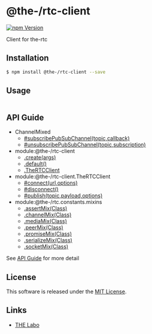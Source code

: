 @the-/rtc-client
==========

<!---
This file is generated by the-tmpl. Do not update manually.
--->

<!-- Badge Start -->
<a name="badges"></a>

[![npm Version][bd_npm_shield_url]][bd_npm_url]

[bd_repo_url]: https://github.com/the-labo/the
[bd_travis_url]: http://travis-ci.org/the-labo/the
[bd_travis_shield_url]: http://img.shields.io/travis/the-labo/the.svg?style=flat
[bd_travis_com_url]: http://travis-ci.com/the-labo/the
[bd_travis_com_shield_url]: https://api.travis-ci.com/the-labo/the.svg?token=
[bd_license_url]: https://github.com/the-labo/the/blob/master/LICENSE
[bd_npm_url]: http://www.npmjs.org/package/@the-/rtc-client
[bd_npm_shield_url]: http://img.shields.io/npm/v/@the-/rtc-client.svg?style=flat
[bd_standard_url]: http://standardjs.com/
[bd_standard_shield_url]: https://img.shields.io/badge/code%20style-standard-brightgreen.svg

<!-- Badge End -->


<!-- Description Start -->
<a name="description"></a>

Client for the-rtc

<!-- Description End -->


<!-- Overview Start -->
<a name="overview"></a>




<!-- Overview End -->


<!-- Sections Start -->
<a name="sections"></a>

<!-- Section from "doc/readme/01.Installation.md.hbs" Start -->

<a name="section-doc-readme-01-installation-md"></a>

Installation
-----

```bash
$ npm install @the-/rtc-client --save
```


<!-- Section from "doc/readme/01.Installation.md.hbs" End -->

<!-- Section from "doc/readme/02.Usage.md.hbs" Start -->

<a name="section-doc-readme-02-usage-md"></a>

Usage
---------

```javascript

```


<!-- Section from "doc/readme/02.Usage.md.hbs" End -->


<!-- Sections Start -->

<a name="api"></a>

## API Guide


- ChannelMixed
  - [#subscribePubSubChannel(topic,callback)](./doc/api/api.md#ChannelMixed#subscribePubSubChannel)
  - [#unsubscribePubSubChannel(topic,subscription)](./doc/api/api.md#ChannelMixed#unsubscribePubSubChannel)
- module:@the-/rtc-client
  - [.create(args)](./doc/api/api.md#module_@the-/rtc-client.create)
  - [.default()](./doc/api/api.md#module_@the-/rtc-client.default)
  - [.TheRTCClient](./doc/api/api.md#module_@the-/rtc-client.TheRTCClient)
- module:@the-/rtc-client.TheRTCClient
  - [#connect(url,options)](./doc/api/api.md#module_@the-/rtc-client.TheRTCClient#connect)
  - [#disconnect()](./doc/api/api.md#module_@the-/rtc-client.TheRTCClient#disconnect)
  - [#publish(topic,payload,options)](./doc/api/api.md#module_@the-/rtc-client.TheRTCClient#publish)
- module:@the-/rtc.constants.mixins
  - [.assertMix(Class)](./doc/api/api.md#module_@the-/rtc.constants.mixins.assertMix)
  - [.channelMix(Class)](./doc/api/api.md#module_@the-/rtc.constants.mixins.channelMix)
  - [.mediaMix(Class)](./doc/api/api.md#module_@the-/rtc.constants.mixins.mediaMix)
  - [.peerMix(Class)](./doc/api/api.md#module_@the-/rtc.constants.mixins.peerMix)
  - [.promiseMix(Class)](./doc/api/api.md#module_@the-/rtc.constants.mixins.promiseMix)
  - [.serializeMix(Class)](./doc/api/api.md#module_@the-/rtc.constants.mixins.serializeMix)
  - [.socketMix(Class)](./doc/api/api.md#module_@the-/rtc.constants.mixins.socketMix)

See [API Guide](./doc/api/api.md) for more detail


<!-- LICENSE Start -->
<a name="license"></a>

License
-------
This software is released under the [MIT License](https://github.com/the-labo/the/blob/master/LICENSE).

<!-- LICENSE End -->


<!-- Links Start -->
<a name="links"></a>

Links
------

+ [THE Labo][the_labo_url]

[the_labo_url]: https://github.com/the-labo

<!-- Links End -->
